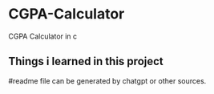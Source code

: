 # CGPA-Calculator
CGPA Calculator in c
## Things i learned in this project
#readme file can be generated by chatgpt or other sources.
